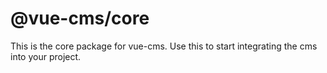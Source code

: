 # @vue-cms/core

This is the core package for vue-cms. Use this to start integrating the cms into your project.